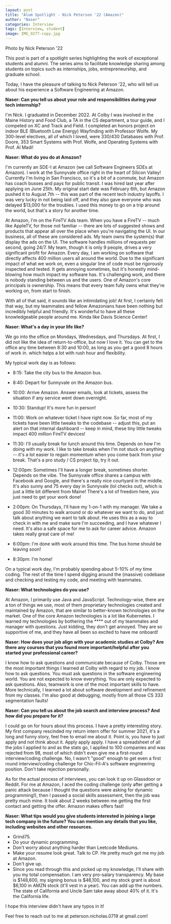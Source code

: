 ```yaml
---
layout: post
title: "Alum Spotlight - Nick Peterson '22 (Amazon)"
author: "Naser"
categories: Interview
tags: [Interview, student]
image: IMG_9277-copy.jpg
---
```

Photo by Nick Peterson '22
  

This post is part of a spotlight series highlighting the work of exceptional students and alumni.  The series aims to facilitate knowledge sharing among students on topics such as internships, jobs, entrepreneurship, and graduate school.  


Today, I have the pleasure of talking to Nick Peterson '22, who will tell us about his experience a Software Engineering at Amazon.



**Naser: Can you tell us about your role and responsibilities during your tech internship?**


I'm Nick. I graduated in December 2022. At Colby I was involved in the Maine History and Food Club, a TA in the CS department, a tour guide, and I competed on XC and Track and Field. I completed an honors project on indoor BLE (Bluetooth Low Energy) Wayfinding with Professor Wolfe. My 300-level electives, all of which I loved, were 330/430 Databases with Prof. Doore, 353 Smart Systems with Prof. Wolfe, and Operating Systems with Prof. Al Madi!


**Naser: What do you do at Amazon?**


I'm currently an SDE-I at Amazon (we call Software Engineers SDEs at Amazon). I work at the Sunnyvale office right in the heart of Silicon Valley! Currently I'm living in San Francisco, so it's a bit of a commute, but Amazon has coach busses and pays for public transit. I was hired last year after applying on June 25th. My original start date was February 6th, but Amazon pushed it to August 7th -- this was part of the recent tech industry layoffs. I was very lucky in not being laid off, and they also gave everyone who was delayed $13,000 for the troubles. I used this money to go on a trip around the world, but that's a story for another time.

At Amazon, I'm on the FireTV Ads team. When you have a FireTV -- much like AppleTV, for those not familiar -- there are lots of suggested shows and products that appear all over the place when you're navigating the UI. In our business, all of these are considered ads. My team owns the system(s) that display the ads on the UI. The software handles millions of requests per second, going 24/7. My team, though it is only 9 people, drives a very significant profit for Amazon. Every day, I am working on software that directly affects 400 million users all around the world. Due to the significant impact of what we work on, even a singular line of code must be rigorously inspected and tested. It gets annoying sometimes, but it's honestly mind-blowing how much impact my software has. It's challenging work, and there is nobody standing between us and the users. One of Amazon's core principals is ownership. This means that every team fully owns what they're working on, from start to finish.

With all of that said, it sounds like an intimidating job! At first, I certainly felt that way, but my teammates and fellow Amazonians have been nothing but incredibly helpful and friendly. It's wonderful to have all these knowledgeable people around me. Kinda like Davis Science Center!


**Naser: What's a day in your life like?**


We go into the office on Mondays, Wednesdays, and Thursdays. At first, I did not like the idea of return-to-office, but now I love it. You can get to the office any time between 8:30 and 10:00, as long as you get a good 8 hours of work in. which helps a lot with rush hour and flexibility.

My typical work day is as follows:

- 8:15: Take the city bus to the Amazon bus.

- 8:40: Depart for Sunnyvale on the Amazon bus.

- 10:00: Arrive Amazon. Answer emails, look at tickets, assess the situation if any service went down overnight.

- 10:30: Standup! It's more fun in person!

- 11:00: Work on whatever ticket I have right now. So far, most of my tickets have been little tweaks to the codebase -- adjust this, put an alert on that internal dashboard -- keep in mind, these tiny little tweaks impact 400 million FireTV devices!

- 11:30: I'll usually break for lunch around this time. Depends on how I'm doing with my work. I like to take breaks when I'm not stuck on anything -- it's a lot easier to regain momentum when you come back from your break. That's a pro study / CS project tip, try it out.

- 12:00pm: Sometimes I'll have a longer break, sometimes shorter. Depends on the vibe. The Sunnyvale office shares a campus with Facebook and Google, and there's a really nice courtyard in the middle. It's also sunny and 75 every day in Sunnyvale (lol checks out), which is just a little bit different from Maine! There's a lot of freedom here, you just need to get your work done!

- 2:00pm: On Thursdays, I'll have my 1-on-1 with my manager. We take a good 30 minutes to walk around or do whatever we want to do, and just talk about anything we want to talk about. He uses this as a way to check in with me and make sure I'm succeeding, and I have whatever I need. It's also a safe space for me to ask for career advice. Amazon takes really great care of me!

- 6:00pm: I'm done with work around this time. The bus home should be leaving soon!

- 8:30pm: I'm home!


On a typical work day, I'm probably spending about 5-10% of my time coding. The rest of the time I spend digging around the (massive) codebase and checking and testing my code, and meeting with teammates.


**Naser: What technologies do you use?**


At Amazon, I primarily use Java and JavaScript. Technology-wise, there are a ton of things we use, most of them proprietary technologies created and maintained by Amazon, that are similar to better-known technologies on the market. One of the core Amazon technologies is a lot like Kubernetes. I learned my technologies by bothering the **** out of my teammates and manager with questions. Just kidding, they don't get annoyed. They are so supportive of me, and they have all been so excited to have me onboard!

**Naser: How does your job align with your academic studies at Colby?  Are there any courses that you found more important/helpful after you started your professional career?**

I know how to ask questions and communicate because of Colby. Those are the most important things I learned at Colby with regard to my job. I know how to ask questions. You must ask questions in the software engineering world. You are not expected to know everything. You are only expected to ask questions. Also, teamwork is one of the most important skills to have. More technically, I learned a lot about software development and refinement from my classes. I'm also good at debugging, mostly from all those CS 333 segmentation faults!

**Naser: Can you tell us about the job search and interview process? And how did you prepare for it?**

I could go on for hours about this process. I have a pretty interesting story. My first company rescinded my return intern offer for summer 2021, it's a long and funny story, feel free to email me about it. Point is, you have to just apply and not think about it. Apply apply apply. I have a spreadsheet of all the jobs I applied to and as the stats go, I applied to 100 companies and was rejected from 98, most of which didn't even give me a first-round interview/coding challenge. No, I wasn't "good" enough to get even a first round interview/coding challenge for Chic-Fil-A's software engineering position. Don't take rejection personally.

As for the actual process of interviews, you can look it up on Glassdoor or Reddit. For me at Amazon, I aced the coding challenge (only after getting a panic attack because I thought the questions were asking for dynamic programming!), then I passed a social skills assessment, then the job was pretty much mine. It took about 2 weeks between me getting the first contact and getting the offer. Amazon makes offers fast!


**Naser: What tips would you give students interested in joining a large tech company in the future?  You can mention any details that you like, including websites and other resources.**


- Grind75.
- Do your dynamic programming.
- Don't worry about anything harder than Leetcode Mediums.
- Make your resume look great. Talk to CP. He pretty much got me my job at Amazon.
- Don't give up.
- Since you read through this and picked up my knowledge, I'll share with you my total compensation. I am very pro-salary transparency. My base is $148,600, my signing bonus is $46,100, and my stock grant is about $6,100 in AMZN stock (it'll vest in a year). You can add up the numbers. The state of California and Uncle Sam take away about 40% of it. It's the California life.

I hope this interview didn't have any typos in it!

Feel free to reach out to me at peterson.nicholas.0719 at gmail.com!
